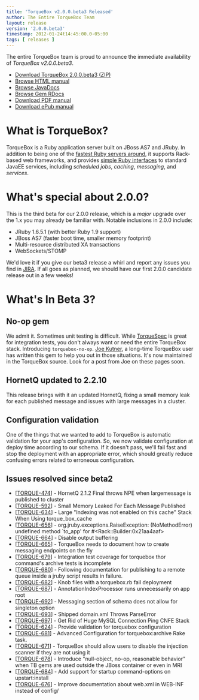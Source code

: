```yaml
---
title: 'TorqueBox v2.0.0.beta3 Released'
author: The Entire TorqueBox Team
layout: release
version: '2.0.0.beta3'
timestamp: 2012-01-24t14:45:00.0-05:00
tags: [ releases ]
---
```


The entire TorqueBox team is proud to announce the immediate
availability of *TorqueBox v2.0.0.beta3*.

* [Download TorqueBox 2.0.0.beta3 (ZIP)][download]
* [Browse HTML manual][htmldocs]
* [Browse JavaDocs][javadocs]
* [Browse Gem RDocs][rdocs]
* [Download PDF manual][pdfdocs]
* [Download ePub manual][epubdocs]

# What is TorqueBox?

TorqueBox is a Ruby application server built on JBoss AS7 and JRuby.  In
addition to being one of the [fastest Ruby servers around][BENchmarks], it supports
Rack-based web frameworks, and provides [simple Ruby interfaces][features] to
standard JavaEE services, including *scheduled jobs*, *caching*, *messaging*,
and *services*.

# What's special about 2.0.0?

This is the third beta for our 2.0.0 release, which is a *major*
upgrade over the 1.x you may already be familiar with.  Notable
inclusions in 2.0.0 include:

* JRuby 1.6.5.1 (with better Ruby 1.9 support)
* JBoss AS7 (faster boot time, smaller memory footprint)
* Multi-resource distributed XA transactions
* WebSockets/STOMP

We'd love it if you give our beta3 release a whirl and report any
issues you find in [JIRA]. If all goes as planned, we should have our
first 2.0.0 candidate release out in a few weeks!

# What's In Beta 3?

## No-op gem

We admit it. Sometimes unit testing is difficult. While [TorqueSpec] is great
for integration tests, you don't always want or need the entire TorqueBox
stack. Introducing `torquebox-no-op`. [Joe Kutner], a long-time TorqueBox
user has written this gem to help you out in those situations.  It's now
maintained in the TorqueBox source. Look for a post from Joe on these pages
soon.

## HornetQ updated to 2.2.10

This release brings with it an updated HornetQ, fixing a small memory
leak for each published message and issues with large messages in a
cluster.

## Configuration validation

One of the things that we wanted to add to TorqueBox is automatic validation for
your app's configuration. So, we now validate configuration at deploy time according to 
our schema. If it doesn't pass, we'll fail fast and stop the deployment with an 
appropriate error, which should greatly reduce confusing errors related to erroneous 
configuration.

## Issues resolved since beta2

<ul>
<li>[<a href='https://issues.jboss.org/browse/TORQUE-474'>TORQUE-474</a>] -         HornetQ 2.1.2 Final throws NPE when largemessage is published to cluster  
</li>
<li>[<a href='https://issues.jboss.org/browse/TORQUE-592'>TORQUE-592</a>] -         Small Memory Leaked For Each Message Published
</li>
<li>[<a href='https://issues.jboss.org/browse/TORQUE-634'>TORQUE-634</a>] -         Large &quot;Indexing was not enabled on this cache&quot; Stack When Using torque_box_cache
</li>
<li>[<a href='https://issues.jboss.org/browse/TORQUE-656'>TORQUE-656</a>] -         org.jruby.exceptions.RaiseException: (NoMethodError) undefined method `to_app&#39; for #&lt;Rack::Builder:0x21aa4aaf&gt;
</li>
<li>[<a href='https://issues.jboss.org/browse/TORQUE-664'>TORQUE-664</a>] -         Disable output buffering
</li>
<li>[<a href='https://issues.jboss.org/browse/TORQUE-665'>TORQUE-665</a>] -         TorqueBox needs to document how to create messaging endpoints on the fly
</li>
<li>[<a href='https://issues.jboss.org/browse/TORQUE-679'>TORQUE-679</a>] -         Integration test coverage for torquebox thor command&#39;s archive tests is incomplete
</li>
<li>[<a href='https://issues.jboss.org/browse/TORQUE-680'>TORQUE-680</a>] -         Following documentation for publishing to a remote queue inside a jruby script results in failure.
</li>
<li>[<a href='https://issues.jboss.org/browse/TORQUE-682'>TORQUE-682</a>] -         Knob files with a torquebox.rb fail deployment
</li>
<li>[<a href='https://issues.jboss.org/browse/TORQUE-687'>TORQUE-687</a>] -         AnnotationIndexProcessor runs unnecessarily on app root
</li>
<li>[<a href='https://issues.jboss.org/browse/TORQUE-692'>TORQUE-692</a>] -         Messaging section of schema does not allow for singleton option
</li>
<li>[<a href='https://issues.jboss.org/browse/TORQUE-693'>TORQUE-693</a>] -         Shipped domain.xml Throws ParseError
</li>
<li>[<a href='https://issues.jboss.org/browse/TORQUE-697'>TORQUE-697</a>] -         Get Rid of Huge MySQL Connection Ping CNFE Stack
</li>
<li>[<a href='https://issues.jboss.org/browse/TORQUE-624'>TORQUE-624</a>] -         Provide validation for torquebox configuration
</li>
<li>[<a href='https://issues.jboss.org/browse/TORQUE-681'>TORQUE-681</a>] -         Advanced Configuration for torquebox:archive Rake task.
</li>
<li>[<a href='https://issues.jboss.org/browse/TORQUE-671'>TORQUE-671</a>] -         TorqueBox should allow users to disable the injection scanner if they are not using it
</li>
<li>[<a href='https://issues.jboss.org/browse/TORQUE-678'>TORQUE-678</a>] -         Introduce &quot;null-object, no-op, reasonable behavior&quot; when TB gems are used outside the JBoss container or even in MRI
</li>
<li>[<a href='https://issues.jboss.org/browse/TORQUE-684'>TORQUE-684</a>] -         Add support for startup command-options on upstart:install
</li>
<li>[<a href='https://issues.jboss.org/browse/TORQUE-676'>TORQUE-676</a>] -         Improve documentation about web.xml in WEB-INF instead of config/
</li>
</ul>


[download]: /release/org/torquebox/torquebox-dist/2.0.0.beta3/torquebox-dist-2.0.0.beta3-bin.zip
[htmldocs]: /documentation/2.0.0.beta3/
[javadocs]: /documentation/2.0.0.beta3/javadoc/
[rdocs]:    /documentation/2.0.0.beta3/yardoc/
[pdfdocs]:  /release/org/torquebox/torquebox-docs-en_US/2.0.0.beta3/torquebox-docs-en_US-2.0.0.beta3.pdf
[epubdocs]: /release/org/torquebox/torquebox-docs-en_US/2.0.0.beta3/torquebox-docs-en_US-2.0.0.beta3.epub
[features]: /features
[JIRA]: http://issues.jboss.org/browse/TORQUE
[Joe Kutner]: https://github.com/jkutner
[TorqueSpec]: https://github.com/torquebox/torquespec
[BENchmarks]: /news/2011/10/06/torquebox-2x-performance/
